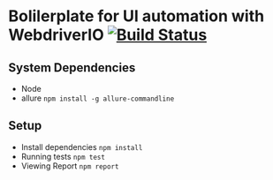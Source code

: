 # Bolilerplate for UI automation with WebdriverIO [![Build Status](https://travis-ci.org/rmkanda/wdio-boilerplate.svg?branch=master)](https://travis-ci.org/rmkanda/wdio-boilerplate)

## System Dependencies

- Node
- allure `npm install -g allure-commandline`

## Setup

- Install dependencies `npm install`
- Running tests `npm test`
- Viewing Report `npm report`

